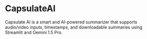 # CapsulateAI
Capsulate AI is a smart and AI-powered summarizer that supports audio/video inputs, timestamps, and downloadable summaries using Streamlit and Gemini 1.5 Pro.
